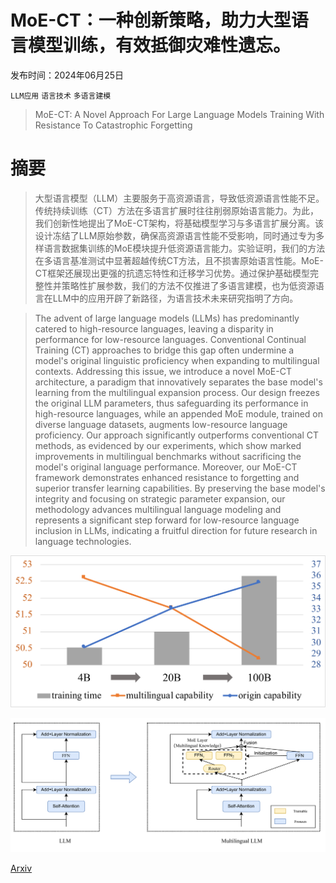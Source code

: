 # MoE-CT：一种创新策略，助力大型语言模型训练，有效抵御灾难性遗忘。

发布时间：2024年06月25日

`LLM应用` `语言技术` `多语言建模`

> MoE-CT: A Novel Approach For Large Language Models Training With Resistance To Catastrophic Forgetting

# 摘要

> 大型语言模型（LLM）主要服务于高资源语言，导致低资源语言性能不足。传统持续训练（CT）方法在多语言扩展时往往削弱原始语言能力。为此，我们创新性地提出了MoE-CT架构，将基础模型学习与多语言扩展分离。该设计冻结了LLM原始参数，确保高资源语言性能不受影响，同时通过专为多样语言数据集训练的MoE模块提升低资源语言能力。实验证明，我们的方法在多语言基准测试中显著超越传统CT方法，且不损害原始语言性能。MoE-CT框架还展现出更强的抗遗忘特性和迁移学习优势。通过保护基础模型完整性并策略性扩展参数，我们的方法不仅推进了多语言建模，也为低资源语言在LLM中的应用开辟了新路径，为语言技术未来研究指明了方向。

> The advent of large language models (LLMs) has predominantly catered to high-resource languages, leaving a disparity in performance for low-resource languages. Conventional Continual Training (CT) approaches to bridge this gap often undermine a model's original linguistic proficiency when expanding to multilingual contexts. Addressing this issue, we introduce a novel MoE-CT architecture, a paradigm that innovatively separates the base model's learning from the multilingual expansion process. Our design freezes the original LLM parameters, thus safeguarding its performance in high-resource languages, while an appended MoE module, trained on diverse language datasets, augments low-resource language proficiency. Our approach significantly outperforms conventional CT methods, as evidenced by our experiments, which show marked improvements in multilingual benchmarks without sacrificing the model's original language performance. Moreover, our MoE-CT framework demonstrates enhanced resistance to forgetting and superior transfer learning capabilities. By preserving the base model's integrity and focusing on strategic parameter expansion, our methodology advances multilingual language modeling and represents a significant step forward for low-resource language inclusion in LLMs, indicating a fruitful direction for future research in language technologies.

![MoE-CT：一种创新策略，助力大型语言模型训练，有效抵御灾难性遗忘。](../../../paper_images/2407.00875/x1.png)

![MoE-CT：一种创新策略，助力大型语言模型训练，有效抵御灾难性遗忘。](../../../paper_images/2407.00875/x2.png)

[Arxiv](https://arxiv.org/abs/2407.00875)
